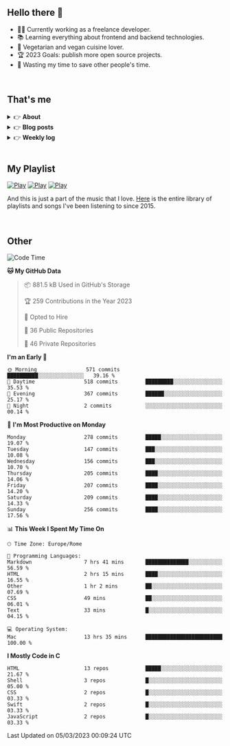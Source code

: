 <h2>Hello there 👋</h2>

- 👨‍💻 Currently working as a freelance developer.
- :books: Learning everything about frontend and backend technologies.
- 🌱 Vegetarian and vegan cuisine lover.
- :trophy: 2023 Goals: publish more open source projects.
- :dart: Wasting my time to save other people's time.

<br>

## That's me
<!-- markdownlint-disable MD033 -->
<details>
    <summary>&#128073 <b>About</b></summary><br/>

<!-- BLOG-POST-LIST:START -->
- 👀 [About me](https://simonemargio.im/)
- 🧑‍💻 [Resume](https://simonemargio.im/resume/)
- 🤝 [Polywork](https://www.polywork.com/simonemargio)
<!-- BLOG-POST-LIST:END -->
</details>

<details>
    <summary>&#128073 <b>Blog posts</b></summary><br/>

<!-- BLOG-POST-LIST:START -->
- [LastPass](https://simonemargio.im/blog/lastpass/)
- [Apple Music](https://simonemargio.im/blog/applemusic/)
- [iCloud Keychain](https://simonemargio.im/blog/icloudkeychain/)
- [Digital legacy](https://simonemargio.im/blog/digitallegacy/)
- [Usability](https://simonemargio.im/blog/usability/)
- [Bitwarden](https://simonemargio.im/blog/bitwarden/)
- [About EXIF metadata](https://simonemargio.im/blog/aboutexifmetadata/)
- [Stop using whatsapp](https://simonemargio.im/blog/stopusingwhatsapp/)
- [Password Managers](https://simonemargio.im/blog/managepasswords/)
- [More](https://simonemargio.im/blog/page/2/)
<!-- BLOG-POST-LIST:END -->
</details>

<details>
    <summary>&#128073 <b>Weekly log</b></summary><br/>

<!-- BLOG-POST-LIST:START -->
- [Mar - 1°](https://simonemargio.im/log/2022/march/1/)
- [Feb - 4°](https://simonemargio.im/log/2022/february/4/)
- [Feb - 3°](https://simonemargio.im/log/2022/february/3/)
<!-- BLOG-POST-LIST:END -->
</details>

<br>

## My Playlist
[![Play](https://user-images.githubusercontent.com/22590804/173320312-c6ff4952-2d80-4da0-bc86-1a49d009b4a7.jpg)](https://music.apple.com/it/playlist/juice/pl.u-mJy83A8tGBvZWA)
[![Play](https://user-images.githubusercontent.com/22590804/173320788-49695c90-a4c3-48b3-8ac5-f6f4b944955f.jpg)](https://music.apple.com/it/playlist/gym/pl.u-38oWWgbT3gryK0)
[![Play](https://user-images.githubusercontent.com/22590804/173321081-fd673357-e189-4e1d-bf6a-fc8048872de2.jpg)](https://music.apple.com/it/playlist/relax/pl.u-9N9LLp3u27KNLk)

And this is just a part of the music that I love. [Here](https://simonemargio.github.io/music/) is the entire library of playlists and songs I've been listening to since 2015.

<br>

## Other

<!--START_SECTION:waka-->
![Code Time](http://img.shields.io/badge/Code%20Time-423%20hrs%207%20mins-blue)

**🐱 My GitHub Data** 

> 📦 881.5 kB Used in GitHub's Storage 
 > 
> 🏆 259 Contributions in the Year 2023
 > 
> 💼 Opted to Hire
 > 
> 📜 36 Public Repositories 
 > 
> 🔑 46 Private Repositories 
 > 
**I'm an Early 🐤** 

```text
🌞 Morning                571 commits         ██████████░░░░░░░░░░░░░░░   39.16 % 
🌆 Daytime                518 commits         █████████░░░░░░░░░░░░░░░░   35.53 % 
🌃 Evening                367 commits         ██████░░░░░░░░░░░░░░░░░░░   25.17 % 
🌙 Night                  2 commits           ░░░░░░░░░░░░░░░░░░░░░░░░░   00.14 % 
```
📅 **I'm Most Productive on Monday** 

```text
Monday                   278 commits         █████░░░░░░░░░░░░░░░░░░░░   19.07 % 
Tuesday                  147 commits         ███░░░░░░░░░░░░░░░░░░░░░░   10.08 % 
Wednesday                156 commits         ███░░░░░░░░░░░░░░░░░░░░░░   10.70 % 
Thursday                 205 commits         ████░░░░░░░░░░░░░░░░░░░░░   14.06 % 
Friday                   207 commits         ████░░░░░░░░░░░░░░░░░░░░░   14.20 % 
Saturday                 209 commits         ████░░░░░░░░░░░░░░░░░░░░░   14.33 % 
Sunday                   256 commits         ████░░░░░░░░░░░░░░░░░░░░░   17.56 % 
```


📊 **This Week I Spent My Time On** 

```text
🕑︎ Time Zone: Europe/Rome

💬 Programming Languages: 
Markdown                 7 hrs 41 mins       ██████████████░░░░░░░░░░░   56.59 % 
HTML                     2 hrs 15 mins       ████░░░░░░░░░░░░░░░░░░░░░   16.55 % 
Other                    1 hr 2 mins         ██░░░░░░░░░░░░░░░░░░░░░░░   07.69 % 
CSS                      49 mins             ██░░░░░░░░░░░░░░░░░░░░░░░   06.01 % 
Text                     33 mins             █░░░░░░░░░░░░░░░░░░░░░░░░   04.15 % 

💻 Operating System: 
Mac                      13 hrs 35 mins      █████████████████████████   100.00 % 
```

**I Mostly Code in C** 

```text
HTML                     13 repos            █████░░░░░░░░░░░░░░░░░░░░   21.67 % 
Shell                    3 repos             █░░░░░░░░░░░░░░░░░░░░░░░░   05.00 % 
CSS                      2 repos             █░░░░░░░░░░░░░░░░░░░░░░░░   03.33 % 
Swift                    2 repos             █░░░░░░░░░░░░░░░░░░░░░░░░   03.33 % 
JavaScript               2 repos             █░░░░░░░░░░░░░░░░░░░░░░░░   03.33 % 
```




 Last Updated on 05/03/2023 00:09:24 UTC
<!--END_SECTION:waka-->



